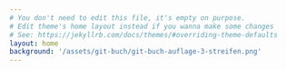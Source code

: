 ```yaml
---
# You don't need to edit this file, it's empty on purpose.
# Edit theme's home layout instead if you wanna make some changes
# See: https://jekyllrb.com/docs/themes/#overriding-theme-defaults
layout: home
background: '/assets/git-buch/git-buch-auflage-3-streifen.png'
---
```

